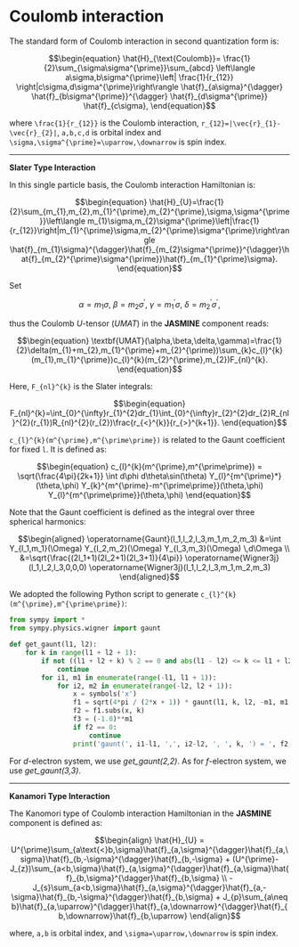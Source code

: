 # Coulomb interaction

The standard form of Coulomb interaction in second quantization form is:

```math
\begin{equation}
\hat{H}_{\text{Coulomb}}=
\frac{1}{2}\sum_{\sigma\sigma^{\prime}}\sum_{abcd}
\left\langle a\sigma,b\sigma^{\prime}\left|
\frac{1}{r_{12}}
\right|c\sigma,d\sigma^{\prime}\right\rangle
\hat{f}_{a\sigma}^{\dagger}
\hat{f}_{b\sigma^{\prime}}^{\dagger}
\hat{f}_{d\sigma^{\prime}}
\hat{f}_{c\sigma},
\end{equation}
```

where ``\frac{1}{r_{12}}`` is the Coulomb interaction, ``r_{12}=|\vec{r}_{1}-\vec{r}_{2}|``, ``a,b,c,d`` is orbital index and ``\sigma,\sigma^{\prime}=\uparrow,\downarrow`` is spin index.

---

**Slater Type Interaction**

In this single particle basis, the Coulomb interaction Hamiltonian is:

```math
\begin{equation}
\hat{H}_{U}=\frac{1}{2}\sum_{m_{1},m_{2},m_{1}^{\prime},m_{2}^{\prime},\sigma,\sigma^{\prime}}\left\langle m_{1}\sigma,m_{2}\sigma^{\prime}\left|\frac{1}{r_{12}}\right|m_{1}^{\prime}\sigma,m_{2}^{\prime}\sigma^{\prime}\right\rangle \hat{f}_{m_{1}\sigma}^{\dagger}\hat{f}_{m_{2}\sigma^{\prime}}^{\dagger}\hat{f}_{m_{2}^{\prime}\sigma^{\prime}}\hat{f}_{m_{1}^{\prime}\sigma}.
\end{equation}
```

Set

```math
\alpha=m_{1}\sigma,\ \beta=m_{2}\sigma^{\prime},\ \gamma=m_{1}^{\prime}\sigma,\ \delta=m_{2}^{\prime}\sigma^{\prime},
```

thus the Coulomb *U*-tensor (*UMAT*) in the **JASMINE** component reads:

```math
\begin{equation}
\textbf{UMAT}(\alpha,\beta,\delta,\gamma)=\frac{1}{2}\delta(m_{1}+m_{2},m_{1}^{\prime}+m_{2}^{\prime})\sum_{k}c_{l}^{k}(m_{1},m_{1}^{\prime})c_{l}^{k}(m_{2}^{\prime},m_{2})F_{nl}^{k}.
\end{equation}
```

Here, ``F_{nl}^{k}`` is the Slater integrals:

```math
\begin{equation}
F_{nl}^{k}=\int_{0}^{\infty}r_{1}^{2}dr_{1}\int_{0}^{\infty}r_{2}^{2}dr_{2}R_{nl}^{2}(r_{1})R_{nl}^{2}(r_{2})\frac{r_{<}^{k}}{r_{>}^{k+1}}.
\end{equation}
```

``c_{l}^{k}(m^{\prime},m^{\prime\prime})`` is related to the Gaunt coefficient for fixed ``l``. It is defined as:

```math
\begin{equation}
c_{l}^{k}(m^{\prime},m^{\prime\prime}) = 
\sqrt{\frac{4\pi}{2k+1}} 
\int d\phi d\theta\sin(\theta)
Y_{l}^{m^{\prime}*}(\theta,\phi)
Y_{k}^{m^{\prime}-m^{\prime\prime}}(\theta,\phi)
Y_{l}^{m^{\prime\prime}}(\theta,\phi)
\end{equation}
```

Note that the Gaunt coefficient is defined as the integral over three spherical harmonics:

```math
\begin{aligned}
\operatorname{Gaunt}(l_1,l_2,l_3,m_1,m_2,m_3)
&=\int Y_{l_1,m_1}(\Omega)
       Y_{l_2,m_2}(\Omega)
       Y_{l_3,m_3}(\Omega) \,d\Omega \\
&=\sqrt{\frac{(2l_1+1)(2l_2+1)(2l_3+1)}{4\pi}}
      \operatorname{Wigner3j}(l_1,l_2,l_3,0,0,0)
      \operatorname{Wigner3j}(l_1,l_2,l_3,m_1,m_2,m_3)
\end{aligned}
```

We adopted the following Python script to generate ``c_{l}^{k}(m^{\prime},m^{\prime\prime})``:

```python
from sympy import *
from sympy.physics.wigner import gaunt

def get_gaunt(l1, l2):
    for k in range(l1 + l2 + 1):
        if not ((l1 + l2 + k) % 2 == 0 and abs(l1 - l2) <= k <= l1 + l2):
            continue
        for i1, m1 in enumerate(range(-l1, l1 + 1)):
            for i2, m2 in enumerate(range(-l2, l2 + 1)):
                x = symbols('x')
                f1 = sqrt(4*pi / (2*x + 1)) * gaunt(l1, k, l2, -m1, m1 - m2, m2)
                f2 = f1.subs(x, k)
                f3 = (-1.0)**m1
                if f2 == 0:
                    continue
                print('gaunt(', i1-l1, ',', i2-l2, ', ', k, ') = ', f2, '* (', f3, ')')

```

For $d$-electron system, we use *get_gaunt(2,2)*. As for $f$-electron system, we use *get_gaunt(3,3)*.

---

**Kanamori Type Interaction**

The Kanomori type of Coulomb interaction Hamiltonian in the **JASMINE** component is defined as:

```math
\begin{align}
\hat{H}_{U} 
  =  U^{\prime}\sum_{a\text{<}b,\sigma}\hat{f}_{a,\sigma}^{\dagger}\hat{f}_{a,\sigma}\hat{f}_{b,-\sigma}^{\dagger}\hat{f}_{b,-\sigma}
  + (U^{\prime}-J_{z})\sum_{a<b,\sigma}\hat{f}_{a,\sigma}^{\dagger}\hat{f}_{a,\sigma}\hat{f}_{b,\sigma}^{\dagger}\hat{f}_{b,\sigma} \\
  -  J_{s}\sum_{a<b,\sigma}\hat{f}_{a,\sigma}^{\dagger}\hat{f}_{a,-\sigma}\hat{f}_{b,-\sigma}^{\dagger}\hat{f}_{b,\sigma}
  +  J_{p}\sum_{a\neq b}\hat{f}_{a,\uparrow}^{\dagger}\hat{f}_{a,\downarrow}^{\dagger}\hat{f}_{b,\downarrow}\hat{f}_{b,\uparrow}
\end{align}
```

where, ``a,b`` is orbital index, and ``\sigma=\uparrow,\downarrow`` is spin index.
